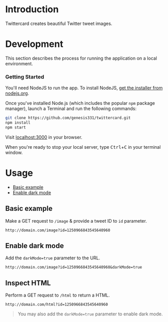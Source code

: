 # Introduction
Twittercard creates beautiful Twitter tweet images. 

# Development
This section describes the process for running the application on a local environment.

### Getting Started
You'll need NodeJS to run the app. To install NodeJS, [get the installer from nodejs.org](https://nodejs.org).

Once you've installed Node.js (which includes the popular `npm` package manager), launch a Terminal and run the following commands:

```sh
git clone https://github.com/genesis331/twittercard.git
npm install
npm start
```
Visit [localhost:3000](http://localhost:3000) in your browser.

When you're ready to stop your local server, type <kbd>Ctrl</kbd>+<kbd>C</kbd> in your terminal window.

# Usage
- [Basic example](#basic-example)
- [Enable dark mode](#enable-dark-mode)

## Basic example
Make a GET request to `/image` & provide a tweet ID to `id` parameter.
```
http://domain.com/image?id=1250966843545640960
```

## Enable dark mode
Add the `darkMode=true` parameter to the URL.
```
http://domain.com/image?id=1250966843545640960&darkMode=true
```

## Inspect HTML
Perform a GET request to `/html` to return a HTML. 
```
http://domain.com/html?id=1250966843545640960
```
> You may also add the `darkMode=true` parameter to enable dark mode.